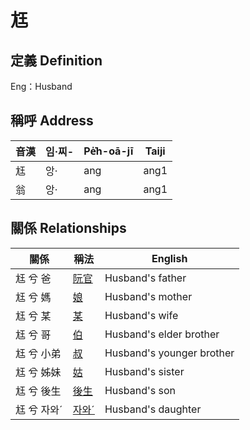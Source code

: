 # 尪
## 定義 Definition




Eng：Husband

## 稱呼 Address

音漢 | 임·찌- | Pe̍͘h-oā-jī | Taiji
--- | --- | --- | --- 
尪 | 앙· | ang | ang1 
翁 | 앙· | ang | ang1 


## 關係 Relationships

關係 | 稱法 | English
--- | --- | --- 
尪 兮 爸 | [阮官](member57.md) | Husband's father
尪 兮 媽 | [娘](member58.md) | Husband's mother
尪 兮 某 | [某](member18.md) | Husband's wife
尪 兮 哥 | [伯](member59.md) | Husband's elder brother
尪 兮 小弟 | [叔](member60.md) | Husband's younger brother
尪 兮 姊妹 | [姑](member61.md) | Husband's sister
尪 兮 後生 | [後生](member19.md) | Husband's son
尪 兮 자와ˊ | [자와ˊ](member20.md) | Husband's daughter
